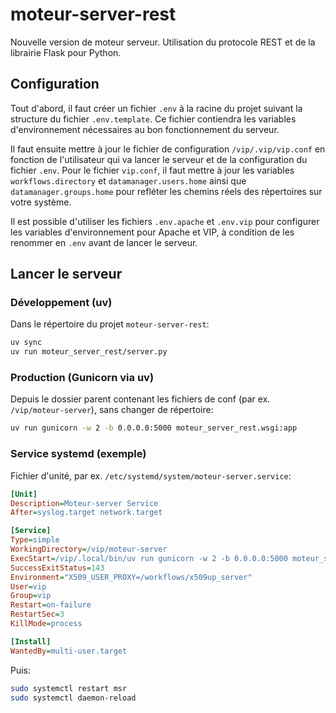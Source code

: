 # moteur-server-rest

Nouvelle version de moteur serveur. Utilisation du protocole REST et de la librairie Flask pour Python.

## Configuration

Tout d'abord, il faut créer un fichier `.env` à la racine du projet suivant la structure du fichier `.env.template`. Ce fichier contiendra les variables d'environnement nécessaires au bon fonctionnement du serveur.

Il faut ensuite mettre à jour le fichier de configuration `/vip/.vip/vip.conf` en fonction de l'utilisateur qui va lancer le serveur et de la configuration du fichier `.env`.
Pour le fichier `vip.conf`, il faut mettre à jour les variables `workflows.directory` et `datamanager.users.home` ainsi que `datamanager.groups.home` pour refléter les chemins réels des répertoires sur votre système.

Il est possible d'utiliser les fichiers `.env.apache` et `.env.vip` pour configurer les variables d'environnement pour Apache et VIP, à condition de les renommer en `.env` avant de lancer le serveur.

## Lancer le serveur

### Développement (uv)
Dans le répertoire du projet `moteur-server-rest`:

```bash
uv sync
uv run moteur_server_rest/server.py
```

### Production (Gunicorn via uv)
Depuis le dossier parent contenant les fichiers de conf (par ex. `/vip/moteur-server`), sans changer de répertoire:

```bash
uv run gunicorn -w 2 -b 0.0.0.0:5000 moteur_server_rest.wsgi:app
```

### Service systemd (exemple)
Fichier d'unité, par ex. `/etc/systemd/system/moteur-server.service`:

```ini
[Unit]
Description=Moteur-server Service
After=syslog.target network.target

[Service]
Type=simple
WorkingDirectory=/vip/moteur-server
ExecStart=/vip/.local/bin/uv run gunicorn -w 2 -b 0.0.0.0:5000 moteur_server_rest.wsgi:app
SuccessExitStatus=143
Environment="X509_USER_PROXY=/workflows/x509up_server"
User=vip
Group=vip
Restart=on-failure
RestartSec=3
KillMode=process

[Install]
WantedBy=multi-user.target
```

Puis:

```bash
sudo systemctl restart msr
sudo systemctl daemon-reload
```
